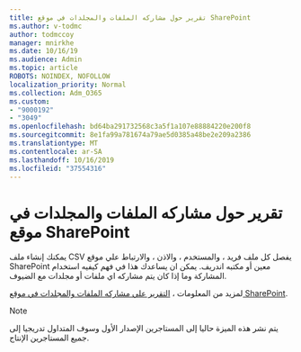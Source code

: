 ```yaml
---
title: تقرير حول مشاركه الملفات والمجلدات في موقع SharePoint
ms.author: v-todmc
author: todmccoy
manager: mnirkhe
ms.date: 10/16/19
ms.audience: Admin
ms.topic: article
ROBOTS: NOINDEX, NOFOLLOW
localization_priority: Normal
ms.collection: Adm_O365
ms.custom:
- "9000192"
- "3049"
ms.openlocfilehash: bd64ba291732568c3a5f1a107e88884220e200f8
ms.sourcegitcommit: 8e1fa99a781674a79ae5d0385a48be2e209a2386
ms.translationtype: MT
ms.contentlocale: ar-SA
ms.lasthandoff: 10/16/2019
ms.locfileid: "37554316"
---
```

# <a name="report-on-file-and-folder-sharing-in-a-sharepoint-site"></a>تقرير حول مشاركه الملفات والمجلدات في موقع SharePoint

يمكنك إنشاء ملف CSV يفصل كل ملف فريد ، والمستخدم ، والاذن ، والارتباط علي موقع SharePoint معين أو مكتبه اندريف. يمكن ان يساعدك هذا في فهم كيفيه استخدام المشاركة وما إذا كان يتم مشاركه اي ملفات أو مجلدات مع الضيوف.

لمزيد من المعلومات ، [التقرير علي مشاركه الملفات والمجلدات في موقع SharePoint](https://docs.microsoft.com/en-us/sharepoint/sharing-reports).

> [!NOTE]
> يتم نشر هذه الميزة حاليا إلى المستاجرين الإصدار الأول وسوف المتداول تدريجيا إلى جميع المستاجرين الإنتاج.